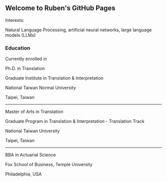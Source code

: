 ## Welcome to Ruben's GitHub Pages

Interests:

Natural Language Processing, artificial neural networks, large language models (LLMs)

### Education

Currently enrolled in

Ph.D. in Translation

Graduate Institute in Translation & Interpretation

National Taiwan Normal University

Taipei, Taiwan

----------------
Master of Arts in Translation

Graduate Program in Translation & Interpretation - Translation Track

National Taiwan University

Taipei, Taiwan

----------------
BBA in Actuarial Science

Fox School of Business, Temple University

Philadelphia, USA

